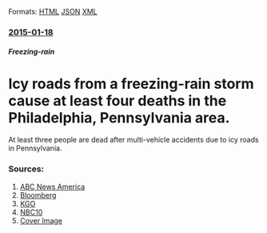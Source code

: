 
Formats: [HTML](/news/2015/01/18/icy-roads-from-a-freezing-rain-storm-cause-at-least-four-deaths-in-the-philadelphia-pennsylvania-area.html)  [JSON](/news/2015/01/18/icy-roads-from-a-freezing-rain-storm-cause-at-least-four-deaths-in-the-philadelphia-pennsylvania-area.json)  [XML](/news/2015/01/18/icy-roads-from-a-freezing-rain-storm-cause-at-least-four-deaths-in-the-philadelphia-pennsylvania-area.xml)  

### [2015-01-18](/news/2015/01/18/index.md)

##### Freezing-rain
# Icy roads from a freezing-rain storm cause at least four deaths in the Philadelphia, Pennsylvania area. 

At least three people are dead after multi-vehicle accidents due to icy roads in Pennsylvania.


### Sources:

1. [ABC News America](http://abcnews.go.com/US/killed-ice-related-crashes-pileups-northeast/story?id=28307300)
2. [Bloomberg](https://www.bloomberg.com/news/2015-01-18/freezing-rain-causes-vehicle-pileups-in-pennsylvania-new-jersey.html)
3. [KGO](http://abc7news.com/traffic/3-dead-dozens-injured-in-icy-pileups-in-pennsylvania/480038/)
4. [NBC10](http://www.nbcphiladelphia.com/news/local/Deadly-Crashes-on-I-476-I-76-Rt-55-Icy-Roads-288961481.html)
4. [Cover Image](http://cdn.abclocal.go.com/content/wpvi/images/cms/479754_1280x720.jpg)
